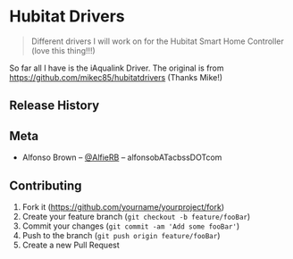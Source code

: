 # Hubitat Drivers
> Different drivers I will work on for the Hubitat Smart Home Controller (love this thing!!!)

So far all I have is the iAqualink Driver. The original is from https://github.com/mikec85/hubitatdrivers (Thanks Mike!)

## Release History

## Meta

- Alfonso Brown
– [@AlfieRB](https://twitter.com/AlfieRB)
– alfonsobATacbssDOTcom

## Contributing

1. Fork it (<https://github.com/yourname/yourproject/fork>)
2. Create your feature branch (`git checkout -b feature/fooBar`)
3. Commit your changes (`git commit -am 'Add some fooBar'`)
4. Push to the branch (`git push origin feature/fooBar`)
5. Create a new Pull Request